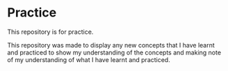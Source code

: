 # Practice
This repository is for practice.

This repository was made to display any new concepts that I have learnt and practiced to show my understanding of the concepts and making note of my understanding of what I have learnt and practiced.
